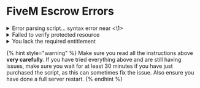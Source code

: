 # FiveM Escrow Errors

<details>

<summary>Error parsing script... syntax error near &#x3C;\1></summary>

#### Error Example

```log
[script:jg-advancedga] Error parsing script @jg-advancedgarages/server/sv-impound.lua in resource jg-advancedgarages: @jg-advancedgarages/server/sv-impound.lua:1: syntax error near '<\1>'
[    c-scripting-core] Failed to load script server/sv-impound.lua.
```

#### Solutions

* Your server version is too old, the minimum version is 4752
  * You can download updated server artifacts [here](https://runtime.fivem.net/artifacts/fivem/build\_server\_windows/master/)
  * ...or check out the official [FiveM guide](https://docs.fivem.net/docs/server-manual/setting-up-a-server/)
* You are transferring the folder to your server file by file — you must upload the .zip file as-is and then extract it **after** it has been transferred to your VPS
* You are using FileZilla and files have been corrupted during transfer - try using an alternative FTP client such as [WinSCP](https://winscp.net/eng/index.php)

</details>

<details>

<summary>Failed to verify protected resource</summary>

#### Error Example

```log
[svadhesive] Failed to verify protected resource jg-advancedgarages
```

#### Solutions

* Try restarting your server
* You are transferring the folder to your server file by file — you must upload the .zip file as-is and then extract it **after** it has been transferred to your VPS
* You don't have `.fxap` file in the script folder - try installing the script again
* You are using FileZilla and files have been corrupted during transfer - try using an alternative FTP client such as [WinSCP](https://winscp.net/eng/index.php)

</details>

<details>

<summary>You lack the required entitlement</summary>

#### Error Example

```
You lack the required entitlement to use jg-advancedgarages
```

#### What does this mean?

All JG Scripts use the FiveM escrow system, which means scripts are linked to your FiveM account (the account you used on Tebex).

In order to work, the script(s) must be run in a server which is using a server key created by the same FiveM account you used on Tebex. You can create a server key in [FiveM Keymaster](https://keymaster.fivem.net/).

Once you've created a server key, add it to your server's `server.cfg` like this:

```
sv_licenseKey "5594nen725je5bw8s8rkwhahepnmsp9b"
```

#### The script is on my friend's FiveM account

To transfer the script to another account, you can head to:

&#x20;    [FiveM Keymaster](https://keymaster.fivem.net/) -> Purchased assets tab -> Transfer to another account

<mark style="color:red;">cfx.re only allow scripts to be transferred 1 time, so you won't be able to transfer the script again if you do this.</mark>

#### ZAP-Hosting

If you are using a ZAP-Hosting server, you do **not** have to enter your server key in server.cfg, but directly in your server's control panel. Official instructions on how to add your server key can be [found here](https://zap-hosting.com/guides/docs/en/fivem\_licensekey/).

</details>

{% hint style="warning" %}
Make sure you read all the instructions above **very carefully**. If you have tried everything above and are still having issues, make sure you wait for at least 30 minutes if you have just purchased the script, as this can sometimes fix the issue. Also ensure you have done a full server restart.
{% endhint %}
